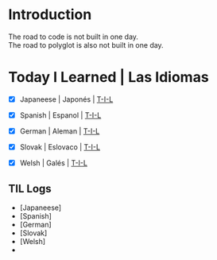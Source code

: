 # Introduction
The road to code is not built in one day.<br>
The road to polyglot is also not built in one day.<br>  

# Today I Learned | Las Idiomas
-[x] Japaneese | Japonés | [T-I-L](https://github.com/EO4wellness/T-I-L/tree/main/DUOlingo/japon%C3%A9s)<br>
-[x] Spanish | Espanol | [T-I-L](https://github.com/EO4wellness/T-I-L/tree/main/DUOlingo/espanol)<br>
-[x] German | Aleman | [T-I-L](link)<br> 
-[x] Slovak | Eslovaco | [T-I-L](link)<br> 
-[x] Welsh | Galés | [T-I-L](link)<br>


## TIL Logs
* [Japaneese]
* [Spanish]
* [German]
* [Slovak]
* [Welsh]
* 
